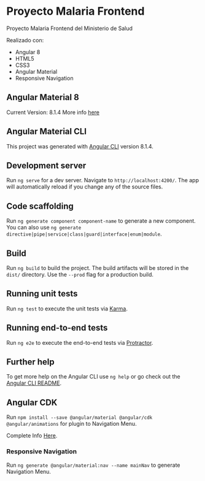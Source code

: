 # Proyecto Malaria Frontend
Proyecto Malaria Frontend del Ministerio de Salud

Realizado con:

- Angular 8
- HTML5
- CSS3
- Angular Material
- Responsive Navigation

## Angular Material 8
Current Version: 8.1.4
More info [here](https://material.angular.io/)

## Angular Material CLI

This project was generated with [Angular CLI](https://github.com/angular/angular-cli) version 8.1.4.

## Development server

Run `ng serve` for a dev server. Navigate to `http://localhost:4200/`. The app will automatically reload if you change any of the source files.

## Code scaffolding

Run `ng generate component component-name` to generate a new component. You can also use `ng generate directive|pipe|service|class|guard|interface|enum|module`.

## Build

Run `ng build` to build the project. The build artifacts will be stored in the `dist/` directory. Use the `--prod` flag for a production build.

## Running unit tests

Run `ng test` to execute the unit tests via [Karma](https://karma-runner.github.io).

## Running end-to-end tests

Run `ng e2e` to execute the end-to-end tests via [Protractor](http://www.protractortest.org/).

## Further help

To get more help on the Angular CLI use `ng help` or go check out the [Angular CLI README](https://github.com/angular/angular-cli/blob/master/README.md).

## Angular CDK

Run `npm install --save @angular/material @angular/cdk @angular/animations` for plugin to Navigation Menu.

Complete Info [Here](https://material.angular.io/guide/getting-started).

### Responsive Navigation

Run `ng generate @angular/material:nav --name mainNav` to generate Navigation Menu.